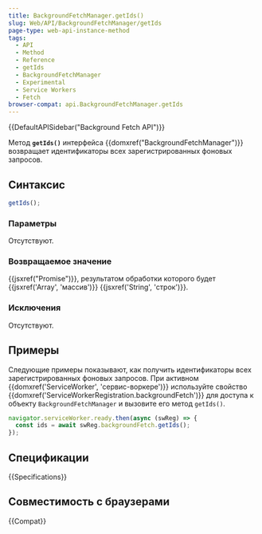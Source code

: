 ```yaml
---
title: BackgroundFetchManager.getIds()
slug: Web/API/BackgroundFetchManager/getIds
page-type: web-api-instance-method
tags:
  - API
  - Method
  - Reference
  - getIds
  - BackgroundFetchManager
  - Experimental
  - Service Workers
  - Fetch
browser-compat: api.BackgroundFetchManager.getIds
---
```


{{DefaultAPISidebar("Background Fetch API")}}

Метод **`getIds()`** интерфейса {{domxref("BackgroundFetchManager")}} возвращает идентификаторы всех зарегистрированных фоновых запросов.

## Синтаксис

```js
getIds();
```

### Параметры

Отсутствуют.

### Возвращаемое значение

{{jsxref("Promise")}}, результатом обработки которого будет {{jsxref('Array', 'массив')}} {{jsxref('String', 'строк')}}.

### Исключения

Отсутствуют.

## Примеры

Следующие примеры показывают, как получить идентификаторы всех зарегистрированных фоновых запросов. При активном {{domxref('ServiceWorker', 'сервис-воркере')}} используйте свойство {{domxref('ServiceWorkerRegistration.backgroundFetch')}} для доступа к объекту `BackgroundFetchManager` и вызовите его метод `getIds()`.

```js
navigator.serviceWorker.ready.then(async (swReg) => {
  const ids = await swReg.backgroundFetch.getIds();
});
```

## Спецификации

{{Specifications}}

## Совместимость с браузерами

{{Compat}}
